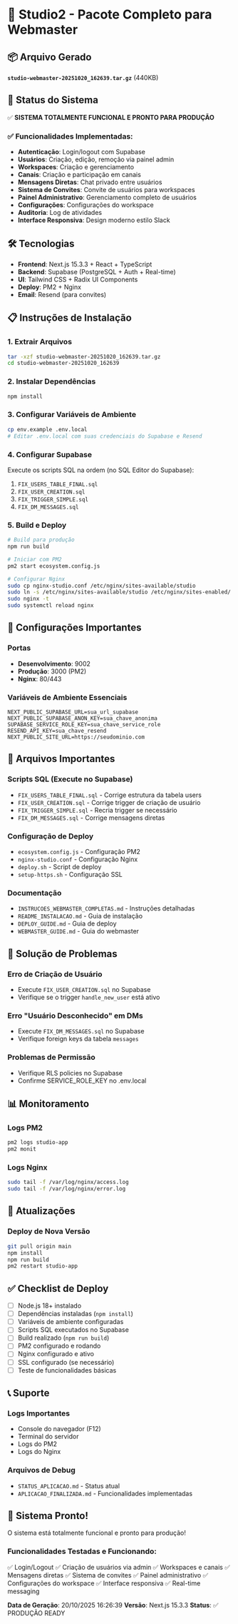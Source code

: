 # 🚀 Studio2 - Pacote Completo para Webmaster

## 📦 Arquivo Gerado
**`studio-webmaster-20251020_162639.tar.gz`** (440KB)

## 🎯 Status do Sistema
✅ **SISTEMA TOTALMENTE FUNCIONAL E PRONTO PARA PRODUÇÃO**

### ✅ Funcionalidades Implementadas:
- **Autenticação**: Login/logout com Supabase
- **Usuários**: Criação, edição, remoção via painel admin
- **Workspaces**: Criação e gerenciamento
- **Canais**: Criação e participação em canais
- **Mensagens Diretas**: Chat privado entre usuários
- **Sistema de Convites**: Convite de usuários para workspaces
- **Painel Administrativo**: Gerenciamento completo de usuários
- **Configurações**: Configurações do workspace
- **Auditoria**: Log de atividades
- **Interface Responsiva**: Design moderno estilo Slack

## 🛠️ Tecnologias
- **Frontend**: Next.js 15.3.3 + React + TypeScript
- **Backend**: Supabase (PostgreSQL + Auth + Real-time)
- **UI**: Tailwind CSS + Radix UI Components
- **Deploy**: PM2 + Nginx
- **Email**: Resend (para convites)

## 📋 Instruções de Instalação

### 1. Extrair Arquivos
```bash
tar -xzf studio-webmaster-20251020_162639.tar.gz
cd studio-webmaster-20251020_162639
```

### 2. Instalar Dependências
```bash
npm install
```

### 3. Configurar Variáveis de Ambiente
```bash
cp env.example .env.local
# Editar .env.local com suas credenciais do Supabase e Resend
```

### 4. Configurar Supabase
Execute os scripts SQL na ordem (no SQL Editor do Supabase):
1. `FIX_USERS_TABLE_FINAL.sql`
2. `FIX_USER_CREATION.sql` 
3. `FIX_TRIGGER_SIMPLE.sql`
4. `FIX_DM_MESSAGES.sql`

### 5. Build e Deploy
```bash
# Build para produção
npm run build

# Iniciar com PM2
pm2 start ecosystem.config.js

# Configurar Nginx
sudo cp nginx-studio.conf /etc/nginx/sites-available/studio
sudo ln -s /etc/nginx/sites-available/studio /etc/nginx/sites-enabled/
sudo nginx -t
sudo systemctl reload nginx
```

## 🔧 Configurações Importantes

### Portas
- **Desenvolvimento**: 9002
- **Produção**: 3000 (PM2)
- **Nginx**: 80/443

### Variáveis de Ambiente Essenciais
```env
NEXT_PUBLIC_SUPABASE_URL=sua_url_supabase
NEXT_PUBLIC_SUPABASE_ANON_KEY=sua_chave_anonima
SUPABASE_SERVICE_ROLE_KEY=sua_chave_service_role
RESEND_API_KEY=sua_chave_resend
NEXT_PUBLIC_SITE_URL=https://seudominio.com
```

## 📁 Arquivos Importantes

### Scripts SQL (Execute no Supabase)
- `FIX_USERS_TABLE_FINAL.sql` - Corrige estrutura da tabela users
- `FIX_USER_CREATION.sql` - Corrige trigger de criação de usuário
- `FIX_TRIGGER_SIMPLE.sql` - Recria trigger se necessário
- `FIX_DM_MESSAGES.sql` - Corrige mensagens diretas

### Configuração de Deploy
- `ecosystem.config.js` - Configuração PM2
- `nginx-studio.conf` - Configuração Nginx
- `deploy.sh` - Script de deploy
- `setup-https.sh` - Configuração SSL

### Documentação
- `INSTRUCOES_WEBMASTER_COMPLETAS.md` - Instruções detalhadas
- `README_INSTALACAO.md` - Guia de instalação
- `DEPLOY_GUIDE.md` - Guia de deploy
- `WEBMASTER_GUIDE.md` - Guia do webmaster

## 🚨 Solução de Problemas

### Erro de Criação de Usuário
- Execute `FIX_USER_CREATION.sql` no Supabase
- Verifique se o trigger `handle_new_user` está ativo

### Erro "Usuário Desconhecido" em DMs
- Execute `FIX_DM_MESSAGES.sql` no Supabase
- Verifique foreign keys da tabela `messages`

### Problemas de Permissão
- Verifique RLS policies no Supabase
- Confirme SERVICE_ROLE_KEY no .env.local

## 📊 Monitoramento

### Logs PM2
```bash
pm2 logs studio-app
pm2 monit
```

### Logs Nginx
```bash
sudo tail -f /var/log/nginx/access.log
sudo tail -f /var/log/nginx/error.log
```

## 🔄 Atualizações

### Deploy de Nova Versão
```bash
git pull origin main
npm install
npm run build
pm2 restart studio-app
```

## ✅ Checklist de Deploy

- [ ] Node.js 18+ instalado
- [ ] Dependências instaladas (`npm install`)
- [ ] Variáveis de ambiente configuradas
- [ ] Scripts SQL executados no Supabase
- [ ] Build realizado (`npm run build`)
- [ ] PM2 configurado e rodando
- [ ] Nginx configurado e ativo
- [ ] SSL configurado (se necessário)
- [ ] Teste de funcionalidades básicas

## 📞 Suporte

### Logs Importantes
- Console do navegador (F12)
- Terminal do servidor
- Logs do PM2
- Logs do Nginx

### Arquivos de Debug
- `STATUS_APLICACAO.md` - Status atual
- `APLICACAO_FINALIZADA.md` - Funcionalidades implementadas

## 🎉 Sistema Pronto!

O sistema está totalmente funcional e pronto para produção!

### Funcionalidades Testadas e Funcionando:
✅ Login/Logout
✅ Criação de usuários via admin
✅ Workspaces e canais
✅ Mensagens diretas
✅ Sistema de convites
✅ Painel administrativo
✅ Configurações do workspace
✅ Interface responsiva
✅ Real-time messaging

**Data de Geração**: 20/10/2025 16:26:39
**Versão**: Next.js 15.3.3
**Status**: ✅ PRODUÇÃO READY
